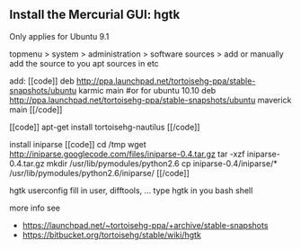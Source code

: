 ## Install the Mercurial GUI: hgtk

Only applies for Ubuntu 9.1

topmenu > system > administration > software sources > add
or manually
add the source to you apt sources in etc

add:
[[code]]
deb http://ppa.launchpad.net/tortoisehg-ppa/stable-snapshots/ubuntu karmic main 
#or for ubuntu 10.10
deb http://ppa.launchpad.net/tortoisehg-ppa/stable-snapshots/ubuntu maverick main 
[[/code]]

[[code]]
apt-get install tortoisehg-nautilus
[[/code]]

install iniparse
[[code]]
cd /tmp
wget http://iniparse.googlecode.com/files/iniparse-0.4.tar.gz
tar -xzf iniparse-0.4.tar.gz 
mkdir /usr/lib/pymodules/python2.6
cp iniparse-0.4/iniparse/* /usr/lib/pymodules/python2.6/iniparse/
[[/code]]


hgtk userconfig
fill in user, difftools, ...
type hgtk in you bash shell

more info see 
* https://launchpad.net/~tortoisehg-ppa/+archive/stable-snapshots
* https://bitbucket.org/tortoisehg/stable/wiki/hgtk



